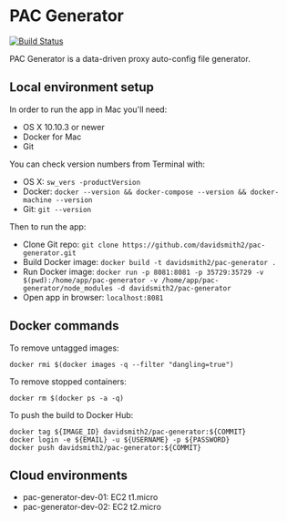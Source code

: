 # PAC Generator

[![Build Status](https://api.travis-ci.org/davidsmith2/pac-generator.svg)](https://travis-ci.org/davidsmith2/pac-generator)

PAC Generator is a data-driven proxy auto-config file generator.

## Local environment setup

In order to run the app in Mac you'll need:

* OS X 10.10.3 or newer
* Docker for Mac
* Git

You can check version numbers from Terminal with:

* OS X: `sw_vers -productVersion`
* Docker: `docker --version && docker-compose --version && docker-machine --version`
* Git: `git --version`

Then to run the app:

* Clone Git repo: `git clone https://github.com/davidsmith2/pac-generator.git`
* Build Docker image: `docker build -t davidsmith2/pac-generator .`
* Run Docker image: `docker run -p 8081:8081 -p 35729:35729 -v $(pwd):/home/app/pac-generator -v /home/app/pac-generator/node_modules -d davidsmith2/pac-generator`
* Open app in browser: `localhost:8081`

## Docker commands

To remove untagged images:

```
docker rmi $(docker images -q --filter "dangling=true")
```

To remove stopped containers:

```
docker rm $(docker ps -a -q)
```

To push the build to Docker Hub:

```
docker tag ${IMAGE_ID} davidsmith2/pac-generator:${COMMIT}
docker login -e ${EMAIL} -u ${USERNAME} -p ${PASSWORD}
docker push davidsmith2/pac-generator:${COMMIT}
```

## Cloud environments

* pac-generator-dev-01: EC2 t1.micro
* pac-generator-dev-02: EC2 t2.micro
